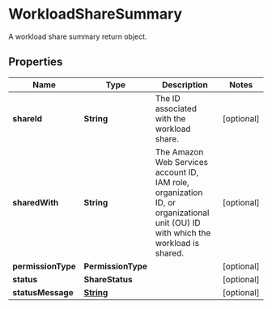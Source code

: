 

# WorkloadShareSummary

A workload share summary return object.

## Properties

| Name | Type | Description | Notes |
|------------ | ------------- | ------------- | -------------|
|**shareId** | **String** | The ID associated with the workload share. |  [optional] |
|**sharedWith** | **String** | The Amazon Web Services account ID, IAM role, organization ID, or organizational unit (OU) ID with which the workload is shared. |  [optional] |
|**permissionType** | **PermissionType** |  |  [optional] |
|**status** | **ShareStatus** |  |  [optional] |
|**statusMessage** | [**String**](String.md) |  |  [optional] |



